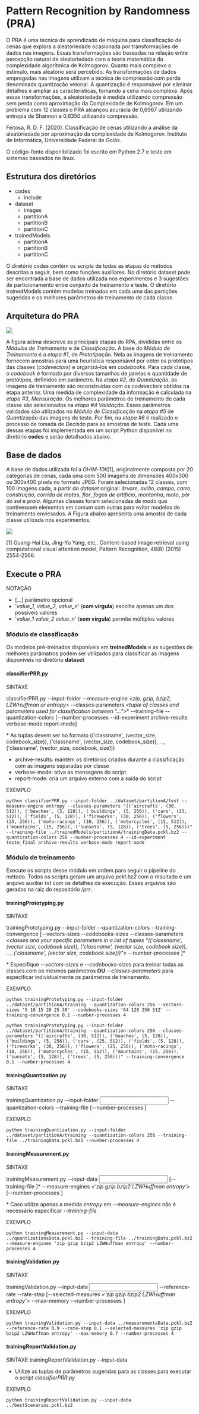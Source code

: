 # Pattern Recognition by Randomness (PRA)
O PRA é uma técnica de aprendizado de máquina para classificação de cenas que explora a aleatoriedade ocasionada por transformações de dados nas imagens. Essas transformações são baseadas na relação entre percepção natural de aleatoriedade com a teoria matemática da complexidade algorítmica de Kolmogorov. Quanto mais complexo o estímulo, mais aleatório será percebido. As transformações de dados empregadas nas imagens utilizam a técnica de compressão com perda denominada quantização vetorial. A quantização é responsável por eliminar detalhes e ampliar as características, tornando a cena mais complexa. Após essas transformações, a aleatoriedade é medida utilizando compressão sem perda como aproximação da Complexidade de Kolmogorov. Em um problema com 12 classes o PRA alcançou acurácia de 0,6967 utilizando entropia de Shannon e 0,6350 utilizando compressão.

Feitosa, R. D. F. (2020). Classificação de cenas utilizando a análise da aleatoriedade por aproximação da complexidade de Kolmogorov. Instituto de Informática, Universidade Federal de Goiás.

O código-fonte disponibilizado foi escrito em Python 2.7 e teste em sistemas baseados no linux.

## Estrutura dos diretórios
- codes
  - include
- dataset
   - images
   - partitionA
   - partitionB
   - partitionC
- trainedModels
   - partitionA
   - partitionB
   - partitionC
   
O diretório codes contém os scripts de todas as etapas do métodos descritas a seguir, bem como funções auxiliares. No diretório dataset pode ser encontrada a base de dados utilizada nos experimentos e 3 sugestões de particionamento entre conjunto de treinamento e teste. O diretório trainedModels contém modelos treinados em cada uma das partições sugeridas e os melhores parâmetros de treinamento de cada classe.

## Arquitetura do PRA
![](https://github.com/rdffeitosa/prr/blob/master/prr.png)

A figura acima descreve as principais etapas do RPA, divididas entre os *Módulos de Treinamento* e de *Classificação*. A base do *Módulo de Treinamento* é a *etapa #1*, de *Prototipação*. Nela as imagens de treinamento fornecem amostras para uma heurística responsável por obter os protótipos das classes (*codevectors*) e organizá-los em *codebooks*. Para cada classe, o *codebook* é formado por diversos tamanhos de janelas e quantidade de protótipos, definidos em parâmetro. Na *etapa #2*, de *Quantização*, as imagens de treinamento são reconstruídas com os *codevectors* obtidos na etapa anterior. Uma medida de complexidade da informação é calculada na *etapa #3*, *Mensuração*. Os melhores parâmetros de treinamento de cada classe são selecionados na *etapa #4* *Validação*. Esses parâmetros validados são utilizados no *Módulo de Classificação* na *etapa #5* de *Quantização* das imagens de teste. Por fim, na *etapa #6* é realizado o processo de tomada de *Decisão* para as amostras de teste. Cada uma dessas etapas foi implementada em um script Python disponível no diretório **codes** e serão detalhados abaixo.

## Base de dados
A base de dados utilizada foi a *GHIM-10k*[1], originalmente composta por 20 categorias de cenas, cada uma com 500 imagens de dimensões 400x300 ou 300x400 pixels no formato JPEG. Foram selecionadas 12 classes, com 100 imagens cada, a partir do *dataset* original: *árvore*, *avião*, *campo*, *carro*, *construção*, *corrida de motos*, *flor*, *fogos de artifício*, *montanha*, *moto*, *pôr do sol* e *praia*.  Algumas classes foram selecionadas de modo que contivessem elementos em comum com outras para evitar modelos de treinamento enviesados. A Figura abaixo apresenta uma amostra de cada classe utilizada nos experimentos.

![](https://github.com/rdffeitosa/prr/blob/master/dataset/dataset.png)

[1] Guang-Hai Liu, Jing-Yu Yang, etc,.  Content-based image retrieval using computational visual attention model, Pattern Recognition, 48(8) (2015) 2554-2566.

## Execute o PRA

NOTAÇÃO
- [...] parâmetro opcional
- '*value_1, value_2, value_n*' (**com vírgula**) escolha apenas um dos possíveis valores
- '*value_1 value_2 value_n*' (**sem vírgula**) permite múltiplos valores

### Módulo de classificação
Os modelos pré-treinados disponíveis em **treinedModels** e as sugestões de melhores parâmatros podem ser utilizados para classificar as imagens disponíveis no diretório **dataset**

#### classifierPRR.py
SINTAXE

classifierPRR.py --input-folder *<folder path with images for classification>* --measure-engine *<zip, gzip, bzip2, LZWHuffman or entropy>* --classes-parameters *<tuple of classes and parameters used for classification between "..."*>* --training-file *<training data file>* --quantization-colors *<number of colors>* [--number-processes *<number of parallel processes>* --id-experiment *<identification of experiments>* archive-results verbose-mode report-mode]

\* As tuplas devem ser no formato (('classname', (vector_size, codebook_size)), ('classname', (vector_size, codebook_size)), ..., ('classname', (vector_size, codebook_size)))

- archive-results: mantém os diretórios criados durante a classificação com as imagens separadas por classe
- verbose-mode: ativa as mensagens do script
- report-mode: cria um arquivo externo com a saída do script

EXEMPLO

```
python classifierPRR.py --input-folder ../dataset/partitionA/test --measure-engine entropy --classes-parameters "(('aircrafts', (30, 512)), ('beaches', (5, 128)), ('buildings', (5, 256)), ('cars', (25, 512)), ('fields', (5, 128)), ('fireworks', (30, 256)), ('flowers', (25, 256)), ('moto-racings', (10, 256)), ('motorcycles', (15, 512)), ('mountains', (15, 256)), ('sunsets', (5, 128)), ('trees', (5, 256)))" --training-file ../trainedModels/partitionA/trainingData.pckl.bz2 --quantization-colors 256 --number-processes 4 --id-experiment teste_final archive-results verbose-mode report-mode
```

### Módulo de treinamento

Execute os scripts desse módulo em ordem para seguir o pipeline do método. Todos os scripts geram um arquivo *pckl.bz2* com o resultado e um arquivo auxiliar *txt* com os detalhes da execução. Esses arquivos são gerados na raiz do repositório  */prr*.

#### trainingPrototyping.py
SINTAXE

trainingPrototyping.py --input-folder *<folder path with images for training>* --quantization-colors *<number of colors>* --training-convergence *<convergence value>* [--vectors-sizes *<vectors sizes>* --codebooks-sizes *<number of symbols>* --classes-parameters *<classes and your specific parameters in a list of tuples "(('classname', (vector size, codebook size)), ('classname', (vector size, codebook size)), ..., ('classname', (vector size, codebook size)))">* --number-processes *<number of parallel processes>*]*
  
\* Especifique *--vectors-sizes* e *--codebooks-sizes* para treinar todas as classes com os mesmos parâmetros **OU** *--classes-parameters* para especificar individualmente os parâmetros de treinamento.

EXEMPLO

```
python trainingPrototyping.py --input-folder ../dataset/partitionA/training --quantization-colors 256 --vectors-sizes '5 10 15 20 25 30' --codebooks-sizes '64 128 256 512' --training-convergence 0.1 --number-processes 4
```
```
python trainingPrototyping.py --input-folder ../dataset/partitionA/training --quantization-colors 256 --classes-parameters "(('aircrafts', (30, 512)), ('beaches', (5, 128)), ('buildings', (5, 256)), ('cars', (25, 512)), ('fields', (5, 128)), ('fireworks', (30, 256)), ('flowers', (25, 256)), ('moto-racings', (10, 256)), ('motorcycles', (15, 512)), ('mountains', (15, 256)), ('sunsets', (5, 128)), ('trees', (5, 256)))" --training-convergence 0.1 --number-processes 4
```

#### trainingQuantization.py
SINTAXE

trainingQuantization.py --input-folder *<input folder with images for quantization>* --quantization-colors *<number of colors>* --training-file *<training data file>* [--number-processes *<number of parallel processes>*]

EXEMPLO

```
python trainingQuantization.py --input-folder ../dataset/partitionA/training --quantization-colors 256 --training-file ../trainingData.pckl.bz2 --number-processes 4
```

#### trainingMeasurement.py
SINTAXE

trainingMeasurement.py --input-data *<input with quantizations data file>* [--training-file *<training data file>*]* --measure-engines *<'zip gzip bzip2 LZWHuffman entropy'>* [--number-processes *<number of parallel processes>*]
  
\* Caso utilize apenas a medida *entropy* em *--measure-engines* não é necessário especificar *--training-file*

EXEMPLO

```
python trainingMeasurement.py --input-data ../quantizationsData.pckl.bz2 --training-file ../trainingData.pckl.bz2 --measure-engines 'zip gzip bzip2 LZWHuffman entropy' --number-processes 4
```

#### trainingValidation.py
SINTAXE

trainingValidation.py --input-data *<input measures data file>* --reference-rate *<minimum accuracy desired>* --rate-step *<step of decreasing of the reference rate for scrap round>* [--selected-measures *<'zip gzip bzip2 LZWHuffman entropy'>* --max-memory *<maximum amount of memory to be used>* --number-processes *<number of parallel processes>*]

EXEMPLO

```
python trainingValidation.py --input-data ../measurementsData.pckl.bz2 --reference-rate 0.9 --rate-step 0.1 --selected-measures 'zip gzip bzip2 LZWHuffman entropy' --max-memory 0.7 --number-processes 4
```

#### trainingReportValidation.py

SINTAXE
trainingReportValidation.py --input-data *<file with best scenarios>*
  
* Utilize as tuplas de parâmetros sugeridas para as classes para executar o script *classifierPRR.py*

EXEMPLO

```
python trainingReportValidation.py --input-data ../bestScenarios.pckl.bz2
```
